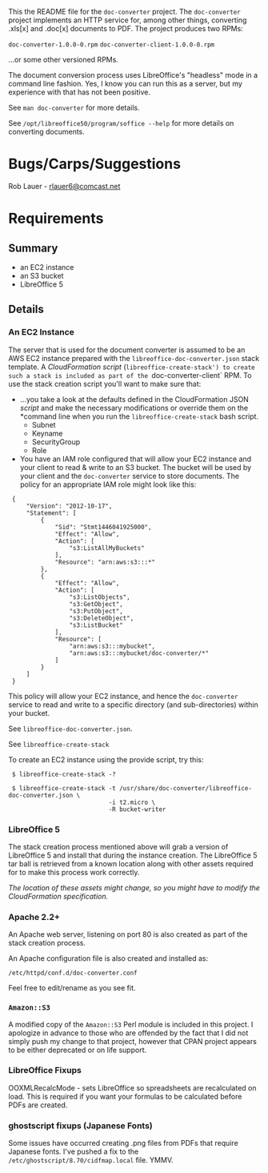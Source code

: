 This the README file for the `doc-converter` project.  The
`doc-converter` project implements an HTTP service for, among other
things, converting .xls[x] and .doc[x] documents to PDF.  The project
produces two RPMs:

`doc-converter-1.0.0-0.rpm`
`doc-converter-client-1.0.0-0.rpm`

...or some other versioned RPMs.

The document conversion process uses LibreOffice's "headless" mode in
a command line fashion.  Yes, I know you can run this as a server, but
my experience with that has not been positive.

See `man doc-converter` for more details.

See `/opt/libreoffice50/program/soffice --help` for more details on
converting documents.


# Bugs/Carps/Suggestions

Rob Lauer - <rlauer6@comcast.net>

# Requirements

## Summary

- an EC2 instance
- an S3 bucket
- LibreOffice 5

## Details

### An EC2 Instance 

The server that is used for the document converter is assumed to be an
AWS EC2 instance prepared with the `libreoffice-doc-converter.json`
stack template.  A *CloudFormation script*
(`libreoffice-create-stack') to create such a stack is included as
part of the `doc-converter-client` RPM.  To use the stack creation
script you'll want to make sure that:

* ...you take a look at the defaults defined in the CloudFormation JSON
*script* and make the necessary modifications or override them on the
*command line when you run the `libreoffice-create-stack` bash script.
  * Subnet
  * Keyname
  * SecurityGroup
  * Role
* You have an IAM role configured that will allow your EC2 instance
and your client to read & write to an S3 bucket.  The bucket will be
used by your client and the `doc-converter` service to store
documents.  The policy for an appropriate IAM role might look like this:
```
 {
     "Version": "2012-10-17",
     "Statement": [
         {
             "Sid": "Stmt1446041925000",
             "Effect": "Allow",
             "Action": [
                 "s3:ListAllMyBuckets"
             ],
             "Resource": "arn:aws:s3:::*"
         },
         {
             "Effect": "Allow",
             "Action": [
                 "s3:ListObjects",
                 "s3:GetObject",
                 "s3:PutObject",
                 "s3:DeleteObject",
                 "s3:ListBucket"
             ],
             "Resource": [
                 "arn:aws:s3:::mybucket",
                 "arn:aws:s3:::mybucket/doc-converter/*"
             ]
         }
     ]
 }
```
This policy will allow your EC2 instance, and hence the
`doc-converter` service to read and write to a specific directory (and
sub-directories) within your bucket.

See `libreoffice-doc-converter.json`.

See `libreoffice-create-stack`

To create an EC2 instance using the provide script, try this:

```
 $ libreoffice-create-stack -?

 $ libreoffice-create-stack -t /usr/share/doc-converter/libreoffice-doc-converter.json \
                            -i t2.micro \
                            -R bucket-writer
```

### LibreOffice 5

The stack creation process mentioned above will grab a version of
LibreOffice 5 and install that during the instance creation.  The
LibreOffice 5 tar ball is retrieved from a known location along with
other assets required for to make this process work correctly.

*The location of these assets might change, so you might have to
modify the CloudFormation specification.*

### Apache 2.2+

An Apache web server, listening on port 80 is also created as part of
the stack creation process.

An Apache configuration file is also created and installed as:

`/etc/httpd/conf.d/doc-converter.conf`

Feel free to edit/rename as you see fit.

### `Amazon::S3`

A modified copy of the `Amazon::S3` Perl module is included in this
project.  I apologize in advance to those who are offended by the fact
that I did not simply push my change to that project, however that
CPAN project appears to be either deprecated or on life support.


### LibreOffice Fixups

OOXMLRecalcMode - sets LibreOffice so spreadsheets are recalculated on
load.  This is required if you want your formulas to be calculated
before PDFs are created.

### ghostscript fixups (Japanese Fonts)

Some issues have occurred creating .png files from
PDFs that require Japanese fonts.  I've pushed a fix to the
`/etc/ghostscript/8.70/cidfmap.local` file.  YMMV.
